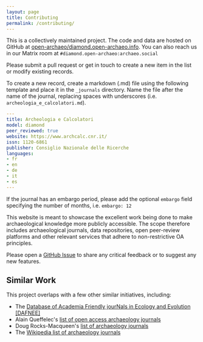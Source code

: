```yaml
---
layout: page
title: Contributing
permalink: /contributing/
---
```


This is a collectively maintained project. The code and data are hosted on GitHub at [open-archaeo/diamond.open-archaeo.info](https://github.com/open-archaeo/diamond.open-archaeo.info). You can also reach us in our Matrix room at `#diamond.open-archaeo:archaeo.social`

Please submit a pull request or get in touch to create a new item in the list or modify existing records.

To create a new record, create a markdown (.md) file using the following template and place it in the `_journals` directory. Name the file after the name of the journal, replacing spaces with underscores (i.e. `archeologia_e_calcolatori.md`).

```yaml
---
title: Archeologia e Calcolatori
model: diamond
peer_reviewed: true
website: https://www.archcalc.cnr.it/
issn: 1120-6861
publisher: Consiglio Nazionale delle Ricerche
languages:
- fr
- en
- de
- it
- es
---
```

If the journal has an embargo period, please add the optional `embargo` field specifying the number of months, i.e. `embargo: 12`

This website is meant to showcase the excellent work being done to make archaeological knowledge more publicly accessible. The scope therefore includes archaeological journals, data repositories, open peer-review platforms and other relevant services that adhere to non-restrictive OA principles.

Please open a [GitHub Issue](https://github.com/open-archaeo/diamond.open-archaeo.info/issues) to share any critical feedback or to suggest any new features.

## Similar Work
This project overlaps with a few other similar initiatives, including:

- The [Database of Academia Friendly jourNals in Ecology and Evolution [DAFNEE]](https://dafnee.isem-evolution.fr/)
- Alain Queffelec's [list of open access archaeology journals](https://github.com/AQueff/OA-Archaeology/)
- Doug Rocks-Macqueen's [list of archaeology journals](https://dougsarchaeology.wordpress.com/list-of-archaeology-journals/)
- The [Wikipedia list of archaeology journals](https://en.wikipedia.org/wiki/List_of_archaeology_journals)
